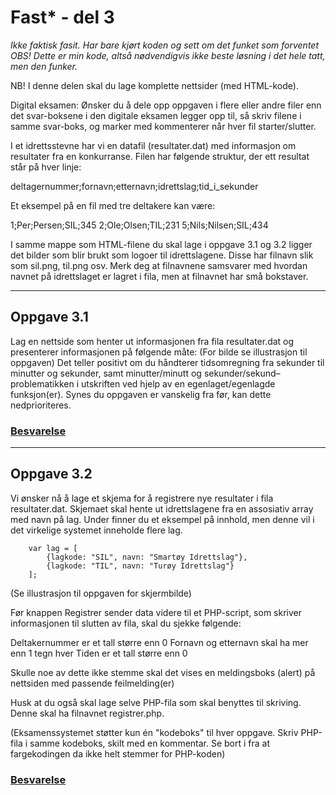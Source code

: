 # Fast* - del 3
*Ikke faktisk fasit. Har bare kjørt koden og sett om det funket som forventet*
*OBS! Dette er min kode, altså nødvendigvis ikke beste løsning i det hele tatt, men den funker.*

NB! I denne delen skal du lage komplette nettsider (med HTML-kode).
 
Digital eksamen: Ønsker du å dele opp oppgaven i flere eller andre filer enn det svar-boksene i den digitale eksamen legger opp til, så skriv filene i samme svar-boks, og marker med kommenterer når hver fil starter/slutter.
 
I et idrettsstevne har vi en datafil (resultater.dat) med informasjon om resultater fra en konkurranse. Filen har følgende struktur, der ett resultat står på hver linje:
 
deltagernummer;fornavn;etternavn;idrettslag;tid_i_sekunder
 
Et eksempel på en fil med tre deltakere kan være:
 
1;Per;Persen;SIL;345
2;Ole;Olsen;TIL;231
5;Nils;Nilsen;SIL;434
 
I samme mappe som HTML-filene du skal lage i oppgave 3.1 og 3.2 ligger det bilder som blir brukt som logoer til idrettslagene. Disse har filnavn slik som sil.png, til.png osv. Merk deg at filnavnene samsvarer med hvordan navnet på idrettslaget er lagret i fila, men at filnavnet har små bokstaver.

---

## Oppgave 3.1
Lag en nettside som henter ut informasjonen fra fila resultater.dat og presenterer informasjonen på følgende måte:
(For bilde se illustrasjon til oppgaven)
Det teller positivt om du håndterer tidsomregning fra sekunder til minutter og sekunder, samt minutter/minutt og sekunder/sekund–problematikken i utskriften ved hjelp av en egenlaget/egenlagde funksjon(er). Synes du oppgaven er vanskelig fra før, kan dette nedprioriteres.

### [Besvarelse](del-3-1.html)

---

## Oppgave 3.2
Vi ønsker nå å lage et skjema for å registrere nye resultater i fila resultater.dat. Skjemaet skal hente ut idrettslagene fra en assosiativ array med navn på lag. Under finner du et eksempel på innhold, men denne vil i det virkelige systemet inneholde flere lag.
```
    var lag = [
        {lagkode: "SIL", navn: "Smartøy Idrettslag"}, 
        {lagkode: "TIL", navn: "Turøy Idrettslag"}
    ];
```
 
(Se illustrasjon til oppgaven for skjermbilde)
 
Før knappen Registrer sender data videre til et PHP-script, som skriver informasjonen til slutten av fila, skal du sjekke følgende:
 
Deltakernummer er et tall større enn 0
Fornavn og etternavn skal ha mer enn 1 tegn hver
Tiden er et tall større enn 0
 
Skulle noe av dette ikke stemme skal det vises en meldingsboks (alert) på nettsiden med passende feilmelding(er)
 
Husk at du også skal lage selve PHP-fila som skal benyttes til skriving. Denne skal ha filnavnet registrer.php.
 
(Eksamenssystemet støtter kun én "kodeboks" til hver oppgave. Skriv PHP-fila i samme kodeboks, skilt med en kommentar. Se bort i fra at fargekodingen da ikke helt stemmer for PHP-koden)

### [Besvarelse](del-3-2.html)